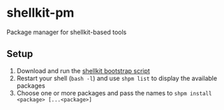 # shellkit-pm
Package manager for shellkit-based tools

## Setup
1. Download and run the [shellkit bootstrap script](https://github.com/sanekits/shellkit-pm/releases/download/1.0.3/shellkit-bootstrap.sh)
2. Restart your shell (`bash -l`) and use `shpm list` to display the available packages
3. Choose one or more packages and pass the names to `shpm install <package> [...<package>]`


